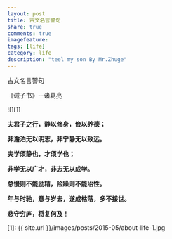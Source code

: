 ```yaml
---
layout: post
title: 古文名言警句
share: true
comments: true
imagefeature:
tags: [life]
category: life
description: "teel my son By Mr.Zhuge"
---
```


古文名言警句

《诫子书》--诸葛亮
<!--more-->


![][1]

**夫君子之行，静以修身，俭以养德；**

**非澹泊无以明志，非宁静无以致远。**

**夫学须静也，才须学也；**

**非学无以广才，非志无以成学。**

**怠慢则不能励精，险躁则不能冶性。**

**年与时驰，意与岁去，遂成枯落，多不接世。**

**悲守穷庐，将复何及！**



[1]: {{ site.url }}/images/posts/2015-05/about-life-1.jpg